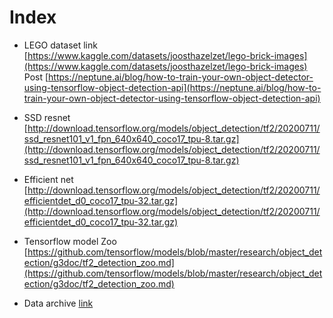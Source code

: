 # Index

- LEGO dataset link [https://www.kaggle.com/datasets/joosthazelzet/lego-brick-images](https://www.kaggle.com/datasets/joosthazelzet/lego-brick-images)
Post [https://neptune.ai/blog/how-to-train-your-own-object-detector-using-tensorflow-object-detection-api](https://neptune.ai/blog/how-to-train-your-own-object-detector-using-tensorflow-object-detection-api)

- SSD resnet [http://download.tensorflow.org/models/object_detection/tf2/20200711/ssd_resnet101_v1_fpn_640x640_coco17_tpu-8.tar.gz](http://download.tensorflow.org/models/object_detection/tf2/20200711/ssd_resnet101_v1_fpn_640x640_coco17_tpu-8.tar.gz)

- Efficient net [http://download.tensorflow.org/models/object_detection/tf2/20200711/efficientdet_d0_coco17_tpu-32.tar.gz](http://download.tensorflow.org/models/object_detection/tf2/20200711/efficientdet_d0_coco17_tpu-32.tar.gz)
- Tensorflow model Zoo [https://github.com/tensorflow/models/blob/master/research/object_detection/g3doc/tf2_detection_zoo.md](https://github.com/tensorflow/models/blob/master/research/object_detection/g3doc/tf2_detection_zoo.md)
- Data archive [link](https://drive.google.com/file/d/1wq8ISWIAwkHDlyccxwRCZ0T3vawaUjj-/view?usp=sharing)